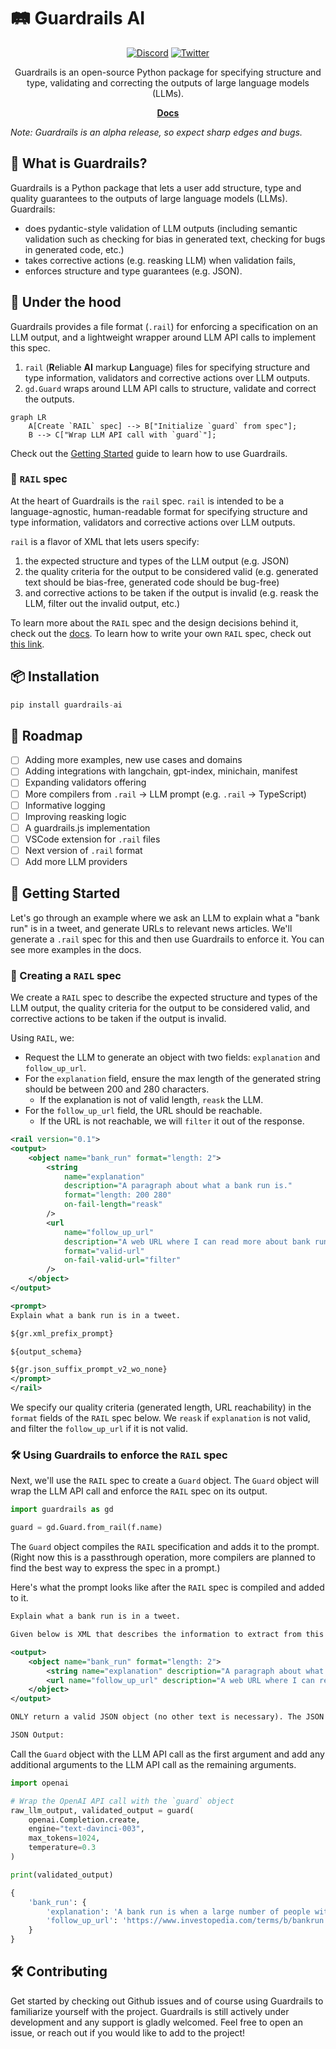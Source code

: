 # 🛤️ Guardrails AI

<div align="center">

[![Discord](https://badgen.net/badge/icon/discord?icon=discord&label)](https://discord.gg/Jsey3mX98B) [![Twitter](https://badgen.net/badge/icon/twitter?icon=twitter&label)](https://twitter.com/guardrails_ai)

Guardrails is an open-source Python package for specifying structure and type, validating and correcting the outputs of large language models (LLMs).

[**Docs**](http://shreyar.github.io/guardrails/)
</div>

_Note: Guardrails is an alpha release, so expect sharp edges and bugs._

## 🧩 What is Guardrails?

Guardrails is a Python package that lets a user add structure, type and quality guarantees to the outputs of large language models (LLMs). Guardrails:

- does pydantic-style validation of LLM outputs (including semantic validation such as checking for bias in generated text, checking for bugs in generated code, etc.)
- takes corrective actions (e.g. reasking LLM) when validation fails,
- enforces structure and type guarantees (e.g. JSON).


## 🚒 Under the hood

Guardrails provides a file format (`.rail`) for enforcing a specification on an LLM output, and a lightweight wrapper around LLM API calls to implement this spec.

1. `rail` (**R**eliable **AI** markup **L**anguage) files for specifying structure and type information, validators and corrective actions over LLM outputs.
2. `gd.Guard` wraps around LLM API calls to structure, validate and correct the outputs.

``` mermaid
graph LR
    A[Create `RAIL` spec] --> B["Initialize `guard` from spec"];
    B --> C["Wrap LLM API call with `guard`"];
```

Check out the [Getting Started](https://shreyar.github.io/guardrails/getting_started) guide to learn how to use Guardrails.

### 📜 `RAIL` spec

At the heart of Guardrails is the `rail` spec. `rail` is intended to be a language-agnostic, human-readable format for specifying structure and type information, validators and corrective actions over LLM outputs.

`rail` is a flavor of XML that lets users specify:

1. the expected structure and types of the LLM output (e.g. JSON)
2. the quality criteria for the output to be considered valid (e.g. generated text should be bias-free, generated code should be bug-free)
3. and corrective actions to be taken if the output is invalid (e.g. reask the LLM, filter out the invalid output, etc.)


To learn more about the `RAIL` spec and the design decisions behind it, check out the [docs](https://shreyar.github.io/guardrails/rail). To learn how to write your own `RAIL` spec, check out [this link](https://shreyar.github.io/guardrails/rail/output).



## 📦 Installation

```python
pip install guardrails-ai
```

## 📍 Roadmap
- [ ] Adding more examples, new use cases and domains
- [ ] Adding integrations with langchain, gpt-index, minichain, manifest
- [ ] Expanding validators offering
- [ ] More compilers from `.rail` -> LLM prompt (e.g. `.rail` -> TypeScript)
- [ ] Informative logging
- [ ] Improving reasking logic
- [ ] A guardrails.js implementation
- [ ] VSCode extension for `.rail` files
- [ ] Next version of `.rail` format
- [ ] Add more LLM providers

## 🚀 Getting Started
Let's go through an example where we ask an LLM to explain what a "bank run" is in a tweet, and generate URLs to relevant news articles. We'll generate a `.rail` spec for this and then use Guardrails to enforce it. You can see more examples in the docs.

### 📝 Creating a `RAIL` spec

We create a `RAIL` spec to describe the expected structure and types of the LLM output, the quality criteria for the output to be considered valid, and corrective actions to be taken if the output is invalid.

Using `RAIL`, we:
- Request the LLM to generate an object with two fields: `explanation` and `follow_up_url`.
- For the `explanation` field, ensure the max length of the generated string should be between 200 and 280 characters.
  - If the explanation is not of valid length, `reask` the LLM.
- For the `follow_up_url` field, the URL should be reachable.
  - If the URL is not reachable, we will `filter` it out of the response.


```xml
<rail version="0.1">
<output>
    <object name="bank_run" format="length: 2">
        <string
            name="explanation"
            description="A paragraph about what a bank run is."
            format="length: 200 280"
            on-fail-length="reask"
        />
        <url
            name="follow_up_url"
            description="A web URL where I can read more about bank runs."
            format="valid-url"
            on-fail-valid-url="filter"
        />
    </object>
</output>

<prompt>
Explain what a bank run is in a tweet.

${gr.xml_prefix_prompt}

${output_schema}

${gr.json_suffix_prompt_v2_wo_none}
</prompt>
</rail>
```

We specify our quality criteria (generated length, URL reachability) in the `format` fields of the `RAIL` spec below. We `reask` if `explanation` is not valid, and filter the `follow_up_url` if it is not valid.

### 🛠️ Using Guardrails to enforce the `RAIL` spec

Next, we'll use the `RAIL` spec to create a `Guard` object. The `Guard` object will wrap the LLM API call and enforce the `RAIL` spec on its output.

```python
import guardrails as gd

guard = gd.Guard.from_rail(f.name)
```

The `Guard` object compiles the `RAIL` specification and adds it to the prompt. (Right now this is a passthrough operation, more compilers are planned to find the best way to express the spec in a prompt.)

Here's what the prompt looks like after the `RAIL` spec is compiled and added to it.

```xml
Explain what a bank run is in a tweet.

Given below is XML that describes the information to extract from this document and the tags to extract it into.

<output>
    <object name="bank_run" format="length: 2">
        <string name="explanation" description="A paragraph about what a bank run is." format="length: 200 280" on-fail-length="reask" />
        <url name="follow_up_url" description="A web URL where I can read more about bank runs." required="true" format="valid-url" on-fail-valid-url="filter" />
    </object>
</output>

ONLY return a valid JSON object (no other text is necessary). The JSON MUST conform to the XML format, including any types and format requests e.g. requests for lists, objects and specific types. Be correct and concise.

JSON Output:
```

Call the `Guard` object with the LLM API call as the first argument and add any additional arguments to the LLM API call as the remaining arguments.


```python
import openai

# Wrap the OpenAI API call with the `guard` object
raw_llm_output, validated_output = guard(
    openai.Completion.create,
    engine="text-davinci-003",
    max_tokens=1024,
    temperature=0.3
)

print(validated_output)
```
```python
{
    'bank_run': {
        'explanation': 'A bank run is when a large number of people withdraw their deposits from a bank due to concerns about its solvency. This can cause a financial crisis if the bank is unable to meet the demand for withdrawals.',
        'follow_up_url': 'https://www.investopedia.com/terms/b/bankrun.asp'
    }
}

```

## 🛠️ Contributing

Get started by checking out Github issues and of course using Guardrails to familiarize yourself with the project. Guardrails is still actively under development and any support is gladly welcomed. Feel free to open an issue, or reach out if you would like to add to the project!
